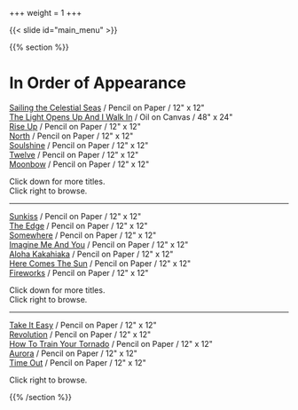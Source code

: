 +++
weight = 1
+++

{{< slide id="main_menu" >}}

{{% section %}}

# In Order of Appearance

[Sailing the Celestial Seas](#sailing-the-celestial-seas) / Pencil on Paper / 12" x 12"  
[The Light Opens Up And I Walk In](#the-light-opens-up) / Oil on Canvas / 48" x 24"  
[Rise Up](#rise-up) / Pencil on Paper / 12" x 12"    
[North](#north) / Pencil on Paper / 12" x 12"  
[Soulshine](#soulshine) / Pencil on Paper / 12" x 12"  
[Twelve](#twelve) / Pencil on Paper / 12" x 12"  
[Moonbow](#moonbow) / Pencil on Paper / 12" x 12"   

Click down for more titles.  
Click right to browse.

---

[Sunkiss](#sunkiss) / Pencil on Paper / 12" x 12"  
[The Edge](#the_edge) / Pencil on Paper / 12" x 12"  
[Somewhere](#somewhere) / Pencil on Paper / 12" x 12"  
[Imagine Me And You](#imagine_me_and_you) / Pencil on Paper / 12" x 12"    
[Aloha Kakahiaka](#aloha_kakahiaka) / Pencil on Paper / 12" x 12"  
[Here Comes The Sun](#here_comes_the_sun) / Pencil on Paper / 12" x 12"   
[Fireworks](#fireworks) / Pencil on Paper / 12" x 12" 

Click down for more titles.  
Click right to browse.   

---
 
[Take It Easy](#take_it_easy) / Pencil on Paper / 12" x 12"  
[Revolution](#revolution) / Pencil on Paper / 12" x 12"  
[How To Train Your Tornado](#how_to_train_your_tornado) / Pencil on Paper / 12" x 12"  
[Aurora](#aurora) / Pencil on Paper / 12" x 12"  
[Time Out](#time_out) / Pencil on Paper / 12" x 12"  
  
Click right to browse.  

{{% /section %}}